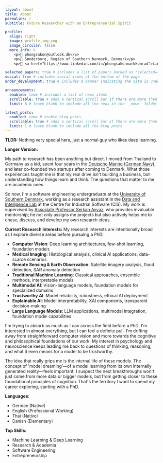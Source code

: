 ```yaml
---
layout: about
title: About
permalink: /
subtitle: Future Researcher with an Entrepreneurial Spirit

profile:
  align: right
  image: profile_img.png
  image_circular: false
  more_info: >
    <p>📧 phongsakon@outlook.dk</p>
    <p>📍 Sønderborg, Region of Southern Denmark, Denmark</p>
    <p>🔗 <a href="https://www.linkedin.com/in/phongsakonmarkkonrad">LinkedIn</a></p>

selected_papers: true # includes a list of papers marked as "selected={true}"
social: true # includes social icons at the bottom of the page
under_development: true # includes a banner indicating the site is under development

announcements:
  enabled: true # includes a list of news items
  scrollable: true # adds a vertical scroll bar if there are more than 3 news items
  limit: 6 # leave blank to include all the news in the `_news` folder

latest_posts:
  enabled: true # enable blog posts
  scrollable: true # adds a vertical scroll bar if there are more than 3 new posts items
  limit: 1 # leave blank to include all the blog posts
---
```


**TLDR:** Nothing very special here, just a normal guy who likes deep learning.

**Longer Version:**

My path to research has been anything but direct. I moved from Thailand to Germany as a kid, spent four years in the [Deutsche Marine (German Navy)](https://www.bundeswehr.de/en/organization/navy), and later co-founded two startups after coming to Denmark. What those experiences taught me is that my real drive isn't building a business, but understanding how things learn and think. The questions that matter to me are academic ones.

So now, I'm a software engineering undergraduate at the [University of Southern Denmark](https://www.sdu.dk/en), working as a research assistant in the [Data and Intelligence Lab](https://www.sdu.dk/en/forskning/cis/laboratories/data-and-intelligence-lab) at the Centre for Industrial Software (CIS). My work is supervised by [Associate Professor Serkan Ayvaz](https://scholar.google.com/citations?user=ihaclQQAAAAJ&hl=en), who provides invaluable mentorship; he not only assigns me projects but also actively helps me to chase, discuss, and develop my own research ideas.

**Current Research Interests:**
My research interests are intentionally broad as I explore diverse areas before pursuing a PhD:
- **Computer Vision**: Deep learning architectures, few-shot learning, foundation models
- **Medical Imaging**: Histological analysis, clinical AI applications, data-scarce scenarios
- **Remote Sensing & Earth Observation**: Satellite imagery analysis, flood detection, SAR anomaly detection
- **Traditional Machine Learning**: Classical approaches, ensemble methods, interpretable models
- **Multimodal AI**: Vision-language models, foundation models for specialized domains
- **Trustworthy AI**: Model reliability, robustness, ethical AI deployment
- **Explainable AI**: Model interpretability, XAI components, transparent decision-making
- **Large Language Models**: LLM applications, multimodal integration, foundation model capabilities

I'm trying to absorb as much as I can across the field before a PhD. I'm interested in almost everything, but I can feel a definite pull. I'm drifting away from straightforward computer vision and more towards the cognitive and philosophical foundations of our work. My interest in psychology and neuroscience keeps leading me back to questions of thinking, reasoning, and what it even means for a model to be trustworthy.

The idea that really grips me is the internal life of these models. The concept of 'model dreaming'—of a model learning from its own internally generated reality—feels important. I suspect the next breakthroughs won't just come from more data or bigger models, but from getting closer to these foundational principles of cognition. That's the territory I want to spend my career exploring, starting with a PhD.

**Languages:**
- German (Native)
- English (Professional Working)
- Thai (Native)
- Danish (Elementary)

**Top Skills:**
- Machine Learning & Deep Learning
- Research & Academia
- Software Engineering
- Entrepreneurship